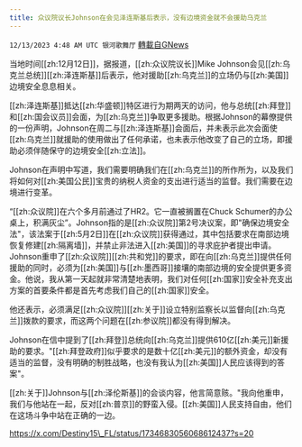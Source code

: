 ```yaml
---
title: 众议院议长Johnson在会见泽连斯基后表示，没有边境资金就不会援助乌克兰
---
```

`12/13/2023 4:48 AM UTC 银河歌舞厅` [轉載自GNews](https://gnews.org/articles/2103074)

当地时间[[zh:12月12日]]，据报道，[[zh:众议院议长]]Mike Johnson会见[[zh:乌克兰总统]][[zh:泽连斯基]]后表示，他对援助[[zh:乌克兰]]的立场仍与[[zh:美国]]边境安全息息相关。

[[zh:泽连斯基]]抵达[[zh:华盛顿]]特区进行为期两天的访问，他与总统[[zh:拜登]]和[[zh:国会议员]]会面，为[[zh:乌克兰]]争取更多援助。根据Johnson的幕僚提供的一份声明，Johnson在周二与[[zh:泽连斯基]]会面后，并未表示此次会面使[[zh:乌克兰]]就援助的使用做出了任何承诺，也未表示他改变了自己的立场，即援助必须伴随保守的边境安全[[zh:立法]]。

Johnson在声明中写道，我们需要明确我们在[[zh:乌克兰]]的所作所为，以及我们将如何对[[zh:美国公民]]宝贵的纳税人资金的支出进行适当的监督。我们需要在边境进行变革。

“[[zh:众议院]]在六个多月前通过了HR2。它一直被搁置在Chuck Schumer的办公桌上，积满灰尘”。Johnson指的是[[zh:众议院]]第2号决议案，即"确保边境安全法"，该法案于[[zh:5月2日]]在[[zh:众议院]]获得通过，其中包括要求在南部边境恢复修建[[zh:隔离墙]]，并禁止非法进入[[zh:美国]]的寻求庇护者提出申请。Johnson重申了[[zh:众议院]][[zh:共和党]]的要求，即在向[[zh:乌克兰]]提供任何援助的同时，必须为[[zh:美国]]与[[zh:墨西哥]]接壤的南部边境的安全提供更多资金。他说，我从第一天起就非常清楚地表明，我们对任何[[zh:国家]]安全补充支出方案的首要条件都是首先考虑我们自己的[[zh:国家]]安全。

他还表示，必须满足[[zh:众议院]][[zh:关于]]设立特别监察长以监督向[[zh:乌克兰]]拨款的要求，而这两个问题在[[zh:参议院]]都没有得到解决。

Johnson在信中提到了[[zh:拜登]]总统向[[zh:乌克兰]]提供610亿[[zh:美元]]新援助的要求。"[[zh:拜登政府]]似乎要求的是数十亿[[zh:美元]]的额外资金，却没有适当的监督，没有明确的制胜战略，也没有我认为[[zh:美国]]人民应该得到的答案"。

[[zh:关于]]Johnson与[[zh:泽伦斯基]]的会谈内容，他言简意赅。"我向他重申，我们与他站在一起，反对[[zh:普京]]的野蛮入侵。[[zh:美国]]人民支持自由，他们在这场斗争中站在正确的一边。

https://x.com/Destiny15\_FL/status/1734683056068612437?s=20


